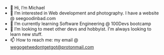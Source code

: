 - 👋 Hi, I’m Michael
- 👀 I’m interested in Web development and photography. I have a website @ seegoodinbad.com
- 🌱 I’m currently learning Software Engineering @ 100Devs bootcamp
- 💞️ I’m looking to meet other devs and hobbyist. I'm always looking to learn new stuff.
- 📫 How to reach me: my email @ wegogetwedontgetgot@protonmail.com

<!---
projectdisplayflex/projectdisplayflex is a ✨ special ✨ repository because its `README.md` (this file) appears on your GitHub profile.
You can click the Preview link to take a look at your changes.
--->
